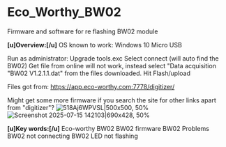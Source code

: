 # Eco_Worthy_BW02
Firmware and software for re flashing BW02 module


**[u]Overview:[/u]** 
OS known to work: Windows 10 
Micro USB

Run as administrator: Upgrade tools.exc 
Select connect (will auto find the BW02)
Get file from online will not work, instead select "Data acquisition "BW02 V1.2.1.1.dat" from the files downloaded.
Hit Flash/upload 

Files got from: 
https://app.eco-worthy.com:7778/digitizer/

Might get some more firmware if you search the site for other links apart from "digitizer"? 
![518Aj6WPVSL|500x500, 50%](upload://lbD5FHL2pDvDIfYcZXDDhrBuAEj.jpeg)
![Screenshot 2025-07-15 142103|690x428, 50%](upload://lzLSO7MnNEOUHSKHAsuDedAJumy.png)

**[u]Key words:[/u]**
Eco-worthy BW02 
BW02 firmware 
BW02 Problems 
BW02 not connecting 
BW02 LED not flashing
